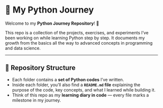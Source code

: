 # 🐍 My Python Journey  

Welcome to my **Python Journey Repository**! 🚀  

This repo is a collection of the projects, exercises, and experiments I’ve been working on while learning Python step by step. It documents my growth from the basics all the way to advanced concepts in programming and data science.  

---

## 📂 Repository Structure  

- Each folder contains a **set of Python codes** I’ve written.  
- Inside each folder, you’ll also find a **`README.md` file** explaining the purpose of the code, key concepts, and what I learned while building it.  
- Think of this repo as my **learning diary in code** — every file marks a milestone in my journey.  


